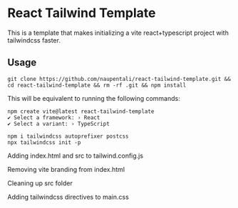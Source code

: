 # React Tailwind Template

This is a template that makes initializing a vite react+typescript project with tailwindcss faster.

## Usage

```
git clone https://github.com/naupentali/react-tailwind-template.git && cd react-tailwind-template && rm -rf .git && npm install
```

This will be equivalent to running the following commands:

```
npm create vite@latest react-tailwind-template
✔ Select a framework: › React
✔ Select a variant: › TypeScript
```

```
npm i tailwindcss autoprefixer postcss
npx tailwindcss init -p
```

Adding index.html and src to tailwind.config.js

Removing vite branding from index.html

Cleaning up src folder

Adding tailwindcss directives to main.css



